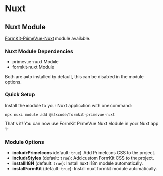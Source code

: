 # Nuxt

## Nuxt Module

[FormKit-PrimeVue-Nuxt](https://github.com/sfxcode/formkit-primevue-nuxt) module available.

### Nuxt Module Dependencies

- primevue-nuxt Module
- formkit-nuxt Module

Both are auto installed by default, this can be disabled in the module options.

### Quick Setup

Install the module to your Nuxt application with one command:

```bash
npx nuxi module add @sfxcode/formkit-primevue-nuxt
```

That's it! You can now use FormKit PrimeVue Nuxt Module in your Nuxt app ✨

### Module Options

- **includePrimeIcons** (default: `true`): Add PrimeIcons CSS to the project.
- **includeStyles** (default: `true`): Add custom FormKit CSS to the project.
- **installI18N** (default: `true`): Install nuxt i18n module automatically.
- **installFormKit** (default: `true`): Install nuxt formkit module automatically.
